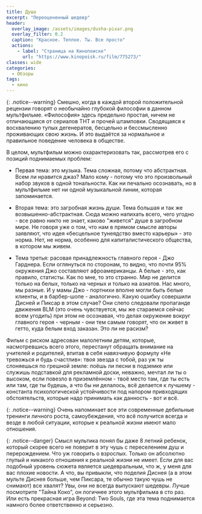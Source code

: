 ```yaml
---
title: Душа
excerpt: "Переоцененный шедевр"
header:
  overlay_image: /assets/images/dusha-pixar.png
  overlay_filter: 0.2
  caption: "Красное. Теплое. Ты. Все просто"
  actions:
    - label: "Страница на Кинопоиске"
      url: "https://www.kinopoisk.ru/film/775273/"
classes: wide
categories:
  - Обзоры
tags:
  - кино
---
```


{: .notice--warning}
Cмешно, когда в каждой второй положительной рецензии говорят о необычайно глубокой философии в данном мультфильме. «Философия» здесь предельно простая, ничем не отличающаяся от сериалов ТНТ и прочей штамповки. Сводящаяся к восхвалению тупых дегенератов, бесцельно и бессмысленно проживающих свою жизнь. И это выдаётся за нормальное и правильное поведение человека в обществе.

В целом, мультфильм можно охарактеризовать так, рассмотрев его с позиций поднимаемых проблем:
- Первая тема: это музыка. Тема сложная, потому что абстрактная. Всем ли нравится джаз? Мало кому - потому что это произвольный набор звуков в одной тональности. Как ни печально осознавать, но в мультфильме нет ни одной музыкальной линии, которая запоминается.

- Вторая тема: это загробная жизнь души. Тема большая и так же возвышенно-абстрактная. Сюда можно напихать всего, чего угодно - все равно никто не знает, каково "живется" душе в загробном мире. Не говоря уже о том, что нам в прямом смысле авторы заявляют, что идея «бесцельное тунеядство вместо карьеры» - это норма. Нет, не норма, особенно для капиталистического общества, в котором мы живем.

- Тема третья: расовая принадлежность главного героя - Джо Гарднера. Если оглянуться по сторонам, то видно, что почти 95% окружения Джо составляют афроамериканцы. А белые - это, как правило, статисты. Как по мне, то это странно. Мир не делится только на белых, только на черных и только на азиатов. Нас много, мы разные. И у мамы Джо - портнихи вполне могли быть белые клиенты, и в барбер-шопе - аналогично. Какую ошибку совершили Дисней и Пиксар в этом случае? Они слепо следовали пропаганде движения BLM (это очень чувствуется, мы же стараемся сейчас всем угодить) при этом не осознавая, что делая окружение вокруг главного героя - черным - они тем самым говорят, что он живет в гетто, куда белым вход заказан. Это ли не расизм?

Фильм с риском адресован малолетним детям, которые, насмотревшись всего этого, перестанут обращать внимание на учителей и родителей, впитав в себя навязчивую формулу «Не тревожься и будь счастлив»: твоя звезда с тобой, раз уж ты слоняешься по грешной земле: поёшь ли песни в подземке или служишь подставкой для рекламной доски, неважно, мечтал ли ты о высоком, если повезло в приземлённом - твоё место там, где ты есть или там, где ты будешь, а что бы ни делалось, всё делается к лучшему - константа психологической устойчивости под напором привходящих обстоятельств, которые надо принимать как данность - вот и всё.

{: .notice--warning}
Очень напоминает все эти современные дебильные тренинги личного роста, самоубеждения, что всё получится всегда и везде в любой ситуации, которые к реальной жизни имеют мало отношения.

{: .notice--danger}
Смысл мультика понял бы даже 8 летний ребенок, который скорее всего не поверит в эту чушь с переселением душ и перерождением. Что уж говорить о взрослых. Только он абсолютно глупый и никакого отношения к реальной жизни не имеет. Если для вас подобный уровень сюжета является шедевральным, что ж, у меня для вас плохие новости. А что, вы привыкли, что поделия Диснея (а в этом мульте Диснея больше, чем Пиксара, те обычно такую чушь не снимают) все хвалят? Увы, они не всегда выпускают шедевры. Лучше посмотрите "Тайна Коко", он логичнее этого мультфильма в сто раз. Или есть прекрасная игра Beyond: Two Souls, где эта тема поднимается намного более ответственно и серьезно.
